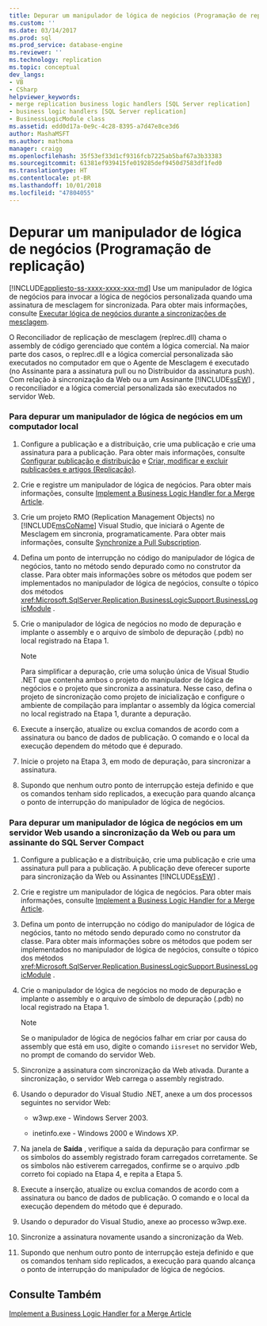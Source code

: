 ```yaml
---
title: Depurar um manipulador de lógica de negócios (Programação de replicação) | Microsoft Docs
ms.custom: ''
ms.date: 03/14/2017
ms.prod: sql
ms.prod_service: database-engine
ms.reviewer: ''
ms.technology: replication
ms.topic: conceptual
dev_langs:
- VB
- CSharp
helpviewer_keywords:
- merge replication business logic handlers [SQL Server replication]
- business logic handlers [SQL Server replication]
- BusinessLogicModule class
ms.assetid: edd0d17a-0e9c-4c28-8395-a7d47e8ce3d6
author: MashaMSFT
ms.author: mathoma
manager: craigg
ms.openlocfilehash: 35f53ef33d1cf9316fcb7225ab5baf67a3b33383
ms.sourcegitcommit: 61381ef939415fe019285def9450d7583df1fed0
ms.translationtype: HT
ms.contentlocale: pt-BR
ms.lasthandoff: 10/01/2018
ms.locfileid: "47804055"
---
```

# <a name="debug-a-business-logic-handler-replication-programming"></a>Depurar um manipulador de lógica de negócios (Programação de replicação)
[!INCLUDE[appliesto-ss-xxxx-xxxx-xxx-md](../../includes/appliesto-ss-xxxx-xxxx-xxx-md.md)]
  Use um manipulador de lógica de negócios para invocar a lógica de negócios personalizada quando uma assinatura de mesclagem for sincronizada. Para obter mais informações, consulte [Executar lógica de negócios durante a sincronizações de mesclagem](../../relational-databases/replication/merge/execute-business-logic-during-merge-synchronization.md).  
  
 O Reconciliador de replicação de mesclagem (replrec.dll) chama o assembly de código gerenciado que contém a lógica comercial. Na maior parte dos casos, o replrec.dll e a lógica comercial personalizada são executados no computador em que o Agente de Mesclagem é executado (no Assinante para a assinatura pull ou no Distribuidor da assinatura push). Com relação à sincronização da Web ou a um Assinante [!INCLUDE[ssEW](../../includes/ssew-md.md)] , o reconciliador e a lógica comercial personalizada são executados no servidor Web.  
  
### <a name="to-debug-a-business-logic-handler-on-a-local-computer"></a>Para depurar um manipulador de lógica de negócios em um computador local  
  
1.  Configure a publicação e a distribuição, crie uma publicação e crie uma assinatura para a publicação. Para obter mais informações, consulte [Configurar publicação e distribuição](../../relational-databases/replication/configure-publishing-and-distribution.md) e [Criar, modificar e excluir publicações e artigos &#40;Replicação&#41;](../../relational-databases/replication/publish/create-modify-and-delete-publications-and-articles-replication.md).  
  
2.  Crie e registre um manipulador de lógica de negócios. Para obter mais informações, consulte [Implement a Business Logic Handler for a Merge Article](../../relational-databases/replication/implement-a-business-logic-handler-for-a-merge-article.md).  
  
3.  Crie um projeto RMO (Replication Management Objects) no [!INCLUDE[msCoName](../../includes/msconame-md.md)] Visual Studio, que iniciará o Agente de Mesclagem em sincronia, programaticamente. Para obter mais informações, consulte [Synchronize a Pull Subscription](../../relational-databases/replication/synchronize-a-pull-subscription.md).  
  
4.  Defina um ponto de interrupção no código do manipulador de lógica de negócios, tanto no método sendo depurado como no construtor da classe. Para obter mais informações sobre os métodos que podem ser implementados no manipulador de lógica de negócios, consulte o tópico dos métodos <xref:Microsoft.SqlServer.Replication.BusinessLogicSupport.BusinessLogicModule> .  
  
5.  Crie o manipulador de lógica de negócios no modo de depuração e implante o assembly e o arquivo de símbolo de depuração (.pdb) no local registrado na Etapa 1.  
  
    > [!NOTE]  
    >  Para simplificar a depuração, crie uma solução única de Visual Studio .NET que contenha ambos o projeto do manipulador de lógica de negócios e o projeto que sincroniza a assinatura. Nesse caso, defina o projeto de sincronização como projeto de inicialização e configure o ambiente de compilação para implantar o assembly da lógica comercial no local registrado na Etapa 1, durante a depuração.  
  
6.  Execute a inserção, atualize ou exclua comandos de acordo com a assinatura ou banco de dados de publicação. O comando e o local da execução dependem do método que é depurado.  
  
7.  Inicie o projeto na Etapa 3, em modo de depuração, para sincronizar a assinatura.  
  
8.  Supondo que nenhum outro ponto de interrupção esteja definido e que os comandos tenham sido replicados, a execução para quando alcança o ponto de interrupção do manipulador de lógica de negócios.  
  
### <a name="to-debug-a-business-logic-handler-on-a-web-server-using-web-synchronization-or-for-a-sql-server-compact-subscriber"></a>Para depurar um manipulador de lógica de negócios em um servidor Web usando a sincronização da Web ou para um assinante do SQL Server Compact  
  
1.  Configure a publicação e a distribuição, crie uma publicação e crie uma assinatura pull para a publicação. A publicação deve oferecer suporte para sincronização da Web ou Assinantes [!INCLUDE[ssEW](../../includes/ssew-md.md)] .  
  
2.  Crie e registre um manipulador de lógica de negócios. Para obter mais informações, consulte [Implement a Business Logic Handler for a Merge Article](../../relational-databases/replication/implement-a-business-logic-handler-for-a-merge-article.md).  
  
3.  Defina um ponto de interrupção no código do manipulador de lógica de negócios, tanto no método sendo depurado como no construtor da classe. Para obter mais informações sobre os métodos que podem ser implementados no manipulador de lógica de negócios, consulte o tópico dos métodos <xref:Microsoft.SqlServer.Replication.BusinessLogicSupport.BusinessLogicModule> .  
  
4.  Crie o manipulador de lógica de negócios no modo de depuração e implante o assembly e o arquivo de símbolo de depuração (.pdb) no local registrado na Etapa 1.  
  
    > [!NOTE]  
    >  Se o manipulador de lógica de negócios falhar em criar por causa do assembly que está em uso, digite o comando `iisreset` no servidor Web, no prompt de comando do servidor Web.  
  
5.  Sincronize a assinatura com sincronização da Web ativada. Durante a sincronização, o servidor Web carrega o assembly registrado.  
  
6.  Usando o depurador do Visual Studio .NET, anexe a um dos processos seguintes no servidor Web:  
  
    -   w3wp.exe - Windows Server 2003.  
  
    -   inetinfo.exe - Windows 2000 e Windows XP.  
  
7.  Na janela de **Saída** , verifique a saída da depuração para confirmar se os símbolos do assembly registrado foram carregados corretamente. Se os símbolos não estiverem carregados, confirme se o arquivo .pdb correto foi copiado na Etapa 4, e repita a Etapa 5.  
  
8.  Execute a inserção, atualize ou exclua comandos de acordo com a assinatura ou banco de dados de publicação. O comando e o local da execução dependem do método que é depurado.  
  
9. Usando o depurador do Visual Studio, anexe ao processo w3wp.exe.  
  
10. Sincronize a assinatura novamente usando a sincronização da Web.  
  
11. Supondo que nenhum outro ponto de interrupção esteja definido e que os comandos tenham sido replicados, a execução para quando alcança o ponto de interrupção do manipulador de lógica de negócios.  
  
## <a name="see-also"></a>Consulte Também  
 [Implement a Business Logic Handler for a Merge Article](../../relational-databases/replication/implement-a-business-logic-handler-for-a-merge-article.md)  
  
  
